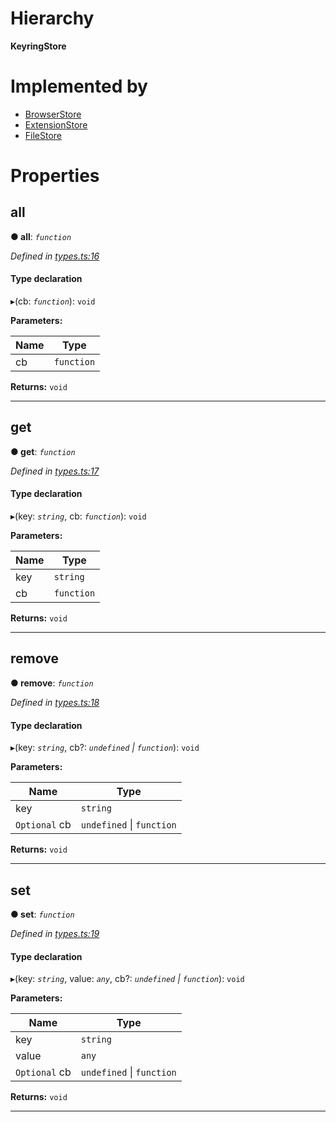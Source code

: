 

# Hierarchy

**KeyringStore**

# Implemented by

* [BrowserStore](../classes/_stores_browser_.browserstore.md)
* [ExtensionStore](../classes/_stores_extension_.extensionstore.md)
* [FileStore](../classes/_stores_file_.filestore.md)

# Properties

<a id="all"></a>

##  all

**● all**: *`function`*

*Defined in [types.ts:16](https://github.com/polkadot-js/ui/blob/2a30f2f/packages/ui-keyring/src/types.ts#L16)*

#### Type declaration
▸(cb: *`function`*): `void`

**Parameters:**

| Name | Type |
| ------ | ------ |
| cb | `function` |

**Returns:** `void`

___
<a id="get"></a>

##  get

**● get**: *`function`*

*Defined in [types.ts:17](https://github.com/polkadot-js/ui/blob/2a30f2f/packages/ui-keyring/src/types.ts#L17)*

#### Type declaration
▸(key: *`string`*, cb: *`function`*): `void`

**Parameters:**

| Name | Type |
| ------ | ------ |
| key | `string` |
| cb | `function` |

**Returns:** `void`

___
<a id="remove"></a>

##  remove

**● remove**: *`function`*

*Defined in [types.ts:18](https://github.com/polkadot-js/ui/blob/2a30f2f/packages/ui-keyring/src/types.ts#L18)*

#### Type declaration
▸(key: *`string`*, cb?: *`undefined` \| `function`*): `void`

**Parameters:**

| Name | Type |
| ------ | ------ |
| key | `string` |
| `Optional` cb | `undefined` \| `function` |

**Returns:** `void`

___
<a id="set"></a>

##  set

**● set**: *`function`*

*Defined in [types.ts:19](https://github.com/polkadot-js/ui/blob/2a30f2f/packages/ui-keyring/src/types.ts#L19)*

#### Type declaration
▸(key: *`string`*, value: *`any`*, cb?: *`undefined` \| `function`*): `void`

**Parameters:**

| Name | Type |
| ------ | ------ |
| key | `string` |
| value | `any` |
| `Optional` cb | `undefined` \| `function` |

**Returns:** `void`

___

